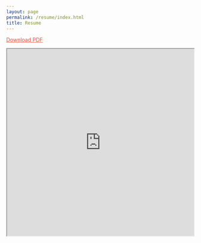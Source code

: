 ```yaml
---
layout: page
permalink: /resume/index.html
title: Resume
---
```


<a style="color:#ee4c2c" href="https://ain-soph.github.io/resume/cv.pdf">Download PDF</a>

<iframe src="https://ain-soph.github.io/resume/cv.pdf" scrolling="auto" width="500px" height="500px"></iframe>
